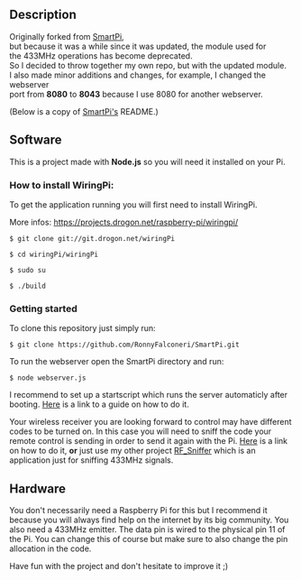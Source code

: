 ## Description
Originally forked from [SmartPi](https://github.com/RonnyFalconeri/SmartPi),  
but because it was a while since it was updated, the module used for  
the 433MHz operations has become deprecated.  
So I decided to throw together my own repo, but with the updated module.  
I also made minor additions and changes, for example, I changed the webserver  
port from **8080** to **8043** because I use 8080 for another webserver.

(Below is a copy of [SmartPi's](https://github.com/RonnyFalconeri/SmartPi) README.)  

## Software
This is a project made with **Node.js** so you will need it installed on your Pi.


### How to install WiringPi:

To get the application running you will first need to install WiringPi. 

More infos: https://projects.drogon.net/raspberry-pi/wiringpi/

``` $ git clone git://git.drogon.net/wiringPi ```

``` $ cd wiringPi/wiringPi ```

``` $ sudo su ```

``` $ ./build ```

### Getting started

To clone this repository just simply run:

``` $ git clone https://github.com/RonnyFalconeri/SmartPi.git ```
  
To run the webserver open the SmartPi directory and run:

``` $ node webserver.js ```

I recommend to set up a startscript which runs the server automaticly after booting. [Here](https://www.instructables.com/id/Nodejs-App-As-a-RPI-Service-boot-at-Startup/ "Title") is a link to a guide on how to do it.

Your wireless receiver you are looking forward to control may have different codes to be turned on. In this case you will need to sniff the code your remote control is sending in order to send it again with the Pi. [Here](https://www.princetronics.com/how-to-read-433-mhz-codes-w-raspberry-pi-433-mhz-receiver/ "Title") is a link on how to do it, **or** just use my other project [RF_Sniffer](https://github.com/testbughub/RF_Sniffer) which is an application just for sniffing 433MHz signals.

## Hardware
You don't necessarily need a Raspberry Pi for this but I recommend it because you will always find help on the internet by its big community.
You also need a 433MHz emitter. The data pin is wired to the physical pin 11 of the Pi. You can change this of course but make sure to also change the pin allocation in the code.


Have fun with the project and don't hesitate to improve it ;)
